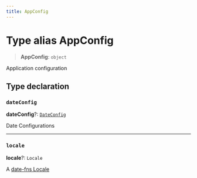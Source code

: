 ```yaml
---
title: AppConfig
---
```


# Type alias AppConfig

> **AppConfig**: `object`

Application configuration

## Type declaration

### `dateConfig`

**dateConfig**?: [`DateConfig`](type-alias.DateConfig.md)

Date Configurations

***

### `locale`

**locale**?: `Locale`

A [date-fns Locale](https://date-fns.org/v2.30.0/docs/Locale)
